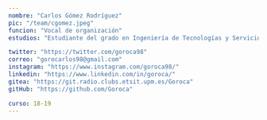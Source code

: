 ```yaml
---
nombre: "Carlos Gómez Rodríguez"
pic: "/team/cgomez.jpeg"
funcion: "Vocal de organización"
estudios: "Estudiante del grado en Ingeniería de Tecnologías y Servicios de Telecomunicación"

twitter: "https://twitter.com/goroca98"
correo: "gorocarlos98@gmail.com"
instagram: "https://www.instagram.com/goroca98/"
linkedin: "https://www.linkedin.com/in/goroca/"
gitea: "https://git.radio.clubs.etsit.upm.es/Goroca"
gitHub: "https://github.com/Goroca"

curso: 18-19
---
```

